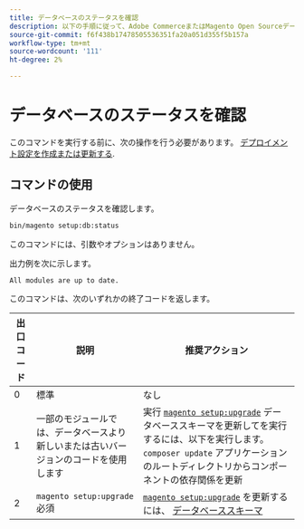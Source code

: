 ```yaml
---
title: データベースのステータスを確認
description: 以下の手順に従って、Adobe CommerceまたはMagento Open Sourceデータベースのステータスを確認します。
source-git-commit: f6f438b17478505536351fa20a051d355f5b157a
workflow-type: tm+mt
source-wordcount: '111'
ht-degree: 2%

---
```



# データベースのステータスを確認

このコマンドを実行する前に、次の操作を行う必要があります。 [デプロイメント設定を作成または更新する](deployment.md).

## コマンドの使用

データベースのステータスを確認します。

```bash
bin/magento setup:db:status
```

このコマンドには、引数やオプションはありません。

出力例を次に示します。

```terminal
All modules are up to date.
```

このコマンドは、次のいずれかの終了コードを返します。

| 出口コード | 説明 | 推奨アクション |
|--------------|--------------|---------------|
| 0 | 標準 | なし |
| 1 | 一部のモジュールでは、データベースより新しいまたは古いバージョンのコードを使用します | 実行 [`magento setup:upgrade`](database-upgrade.md) データベーススキーマを更新してを実行するには、以下を実行します。 `composer update` アプリケーションのルートディレクトリからコンポーネントの依存関係を更新 |
| 2 | `magento setup:upgrade` 必須 | [`magento setup:upgrade`](database-upgrade.md) を更新するには、 [データベーススキーマ](https://glossary.magento.com/database-schema) |
